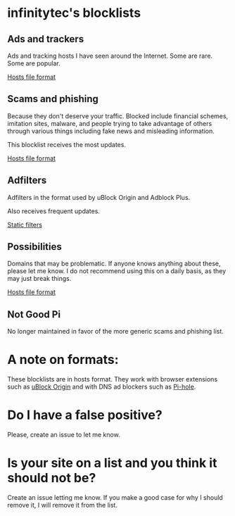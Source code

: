 # infinitytec's blocklists

## Ads and trackers
Ads and tracking hosts I have seen around the Internet. Some are rare. Some are popular.

[Hosts file format](https://github.com/infinitytec/blocklists/raw/master/ads-and-trackers.txt)

## Scams and phishing
Because they don't deserve your traffic. Blocked include financial schemes, imitation sites, malware, and people trying to take advantage of others through various things including fake news and misleading information.

This blocklist receives the most updates.

[Hosts file format](https://github.com/infinitytec/blocklists/raw/master/scams-and-phishing.txt)

## Adfilters
Adfilters in the format used by uBlock Origin and Adblock Plus.

Also receives frequent updates.

[Static filters](https://raw.githubusercontent.com/infinitytec/blocklists/master/adfilters.txt)

## Possibilities
Domains that may be problematic. If anyone knows anything about these, please let me know. I do not recommend using this on a daily basis, as they may just break things.

[Hosts file format](https://github.com/infinitytec/blocklists/raw/master/possibilities.txt)


## Not Good Pi
No longer maintained in favor of the more generic scams and phishing list.

# A note on formats:
These blocklists are in hosts format. They work with browser extensions such as [uBlock Origin](https://github.com/gorhill/uBlock) and with DNS ad blockers such as [Pi-hole](https://pi-hole.net/).

# Do I have a false positive?
Please, create an issue to let me know.

# Is your site on a list and you think it should not be?
Create an issue letting me know. If you make a good case for why I should remove it, I will remove it from the list.

